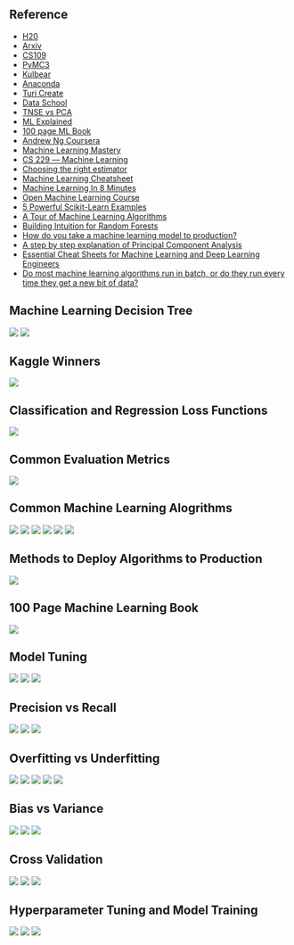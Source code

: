 ## Reference

* [H20](https://www.h2o.ai)
* [Arxiv](http://arxiv-sanity.com)
* [CS109](http://cs109.github.io/2015/pages/videos.html)
* [PyMC3](https://docs.pymc.io/nb_examples/index.html)
* [Kulbear](https://github.com/Kulbear)
* [Anaconda](https://www.anaconda.com/anaconda-webinars/)
* [Turi Create](https://github.com/apple/turicreate)
* [Data School](https://www.dataschool.io)
* [TNSE vs PCA](https://medium.com/@sourajit16.02.93/tsne-t-distributed-stochastic-neighborhood-embedding-state-of-the-art-c2b4b875b7da)
* [ML Explained](http://mlexplained.com)
* [100 page ML Book](http://themlbook.com/wiki/doku.php)
* [Andrew Ng Coursera](https://www.youtube.com/watch?v=qeHZOdmJvFU&index=1&list=PLZ9qNFMHZ-A4rycgrgOYma6zxF4BZGGPW)
* [Machine Learning Mastery](https://machinelearningmastery.com)
* [CS 229 ― Machine Learning](https://stanford.edu/~shervine/teaching/cs-229/)
* [Choosing the right estimator](https://scikit-learn.org/stable/tutorial/machine_learning_map/index.html)
* [Machine Learning Cheatsheet](https://ml-cheatsheet.readthedocs.io/en/latest/index.html)
* [Machine Learning In 8 Minutes](https://medium.com/fintechexplained/introduction-to-machine-learning-4b2d7c57613b)
* [Open Machine Learning Course](https://mlcourse.ai)
* [5 Powerful Scikit-Learn Examples](https://towardsdatascience.com/5-powerful-scikit-learn-models-e9b12375320d)
* [A Tour of Machine Learning Algorithms](https://machinelearningmastery.com/a-tour-of-machine-learning-algorithms/)
* [Building Intuition for Random Forests](https://medium.com/x8-the-ai-community/building-intuition-for-random-forests-76d36fa28c5e)
* [How do you take a machine learning model to production?](https://www.quora.com/How-do-you-take-a-machine-learning-model-to-production/answer/Håkon-Hapnes-Strand)
* [A step by step explanation of Principal Component Analysis](https://towardsdatascience.com/a-step-by-step-explanation-of-principal-component-analysis-b836fb9c97e2)
* [Essential Cheat Sheets for Machine Learning and Deep Learning Engineers](https://startupsventurecapital.com/essential-cheat-sheets-for-machine-learning-and-deep-learning-researchers-efb6a8ebd2e5)
* [Do most machine learning algorithms run in batch, or do they run every time they get a new bit of data?](https://www.quora.com/Do-most-machine-learning-algorithms-run-in-batch-or-do-they-run-every-time-they-get-a-new-bit-of-data/answer/Håkon-Hapnes-Strand)

## Machine Learning Decision Tree
![](https://github.com/geoffreylink/Projects/blob/master/06%20Machine%20Learning/images/SupervisedvsUnsupervised.png)
![](https://github.com/geoffreylink/Projects/blob/master/06%20Machine%20Learning/images/Classification-Machine-Learning-Algorithm.png)

## Kaggle Winners
![](https://github.com/geoffreylink/Projects/blob/master/06%20Machine%20Learning/images/KaggleWinners.png)

## Classification and Regression Loss Functions
![](https://github.com/geoffreylink/Projects/blob/master/06%20Machine%20Learning/images/ClassificationAndRegressionLossFunctions.png)

## Common Evaluation Metrics
![](https://github.com/geoffreylink/Projects/blob/master/06%20Machine%20Learning/images/CommonEvaluationMetrics.png)

## Common Machine Learning Alogrithms
![](https://github.com/geoffreylink/Projects/blob/master/06%20Machine%20Learning/images/CommonMachineLearningAlgorithms.jpg)
![](https://github.com/geoffreylink/Projects/blob/master/06%20Machine%20Learning/images/MachineLearningAlgorithms_01.jpg)
![](https://github.com/geoffreylink/Projects/blob/master/06%20Machine%20Learning/images/MachineLearningAlgorithms_02.png)
![](https://github.com/geoffreylink/Projects/blob/master/06%20Machine%20Learning/images/MachineLearningAlgorithms_03.png)
![](https://github.com/geoffreylink/Projects/blob/master/06%20Machine%20Learning/images/SupportVectorMachine.png)
![](https://github.com/geoffreylink/Projects/blob/master/06%20Machine%20Learning/images/EvolutionOfXGBoostAlgorithmFromDecisionTrees.png)

## Methods to Deploy Algorithms to Production
![](https://github.com/geoffreylink/Projects/blob/master/06%20Machine%20Learning/images/DeployAlgorithmsToProduction.png)

## 100 Page Machine Learning Book
![](https://github.com/geoffreylink/Projects/blob/master/06%20Machine%20Learning/images/100pageMLBook.png)

## Model Tuning
![](https://github.com/geoffreylink/Projects/blob/master/06%20Machine%20Learning/images/L1L2Regularization.png)
![](https://github.com/geoffreylink/Projects/blob/master/06%20Machine%20Learning/images/AUCScores.png)
![](https://github.com/geoffreylink/Projects/blob/master/06%20Machine%20Learning/images/ImbalancedClasses.png)

## Precision vs Recall
![](https://github.com/geoffreylink/Projects/blob/master/06%20Machine%20Learning/images/Confusion.png)
![](https://github.com/geoffreylink/Projects/blob/master/06%20Machine%20Learning/images/Accuracy.png)
![](https://github.com/geoffreylink/Projects/blob/master/06%20Machine%20Learning/images/PrecisionRecallF1.png)

## Overfitting vs Underfitting
![](https://github.com/geoffreylink/Projects/blob/master/06%20Machine%20Learning/images/Overfitting.png)
![](https://github.com/geoffreylink/Projects/blob/master/06%20Machine%20Learning/images/DataSetSize.png)
![](https://github.com/geoffreylink/Projects/blob/master/06%20Machine%20Learning/images/OptimalModel.png)
![](https://github.com/geoffreylink/Projects/blob/master/06%20Machine%20Learning/images/ValidationCurve_01.png)
![](https://github.com/geoffreylink/Projects/blob/master/06%20Machine%20Learning/images/ValidationCurve_02.png)

## Bias vs Variance
![](https://github.com/geoffreylink/Projects/blob/master/06%20Machine%20Learning/images/BiasVariance.png)
![](https://github.com/geoffreylink/Projects/blob/master/06%20Machine%20Learning/images/ValidationCurve_03.png)
![](https://github.com/geoffreylink/Projects/blob/master/06%20Machine%20Learning/images/ValidationCurve_04.png)

## Cross Validation
![](https://github.com/geoffreylink/Projects/blob/master/06%20Machine%20Learning/images/TrainingValidationTesting.png)
![](https://github.com/geoffreylink/Projects/blob/master/06%20Machine%20Learning/images/ShuffleDataToBalanceData.png)
![](https://github.com/geoffreylink/Projects/blob/master/06%20Machine%20Learning/images/HoldoutValidation.png)

## Hyperparameter Tuning and Model Training
![](https://github.com/geoffreylink/Projects/blob/master/06%20Machine%20Learning/images/HyperParameterTuning_02.png)
![](https://github.com/geoffreylink/Projects/blob/master/06%20Machine%20Learning/images/HyperParameterTuning_01.png)
![](https://github.com/geoffreylink/Projects/blob/master/06%20Machine%20Learning/images/OnlineOfflineEvaluation.png)
